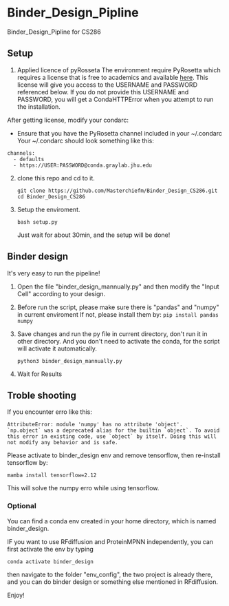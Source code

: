 # Binder_Design_Pipline
 Binder_Design_Pipline for CS286

## Setup
1. Applied licence of pyRosseta
    The environment require PyRosetta which requires a license that
   is free to academics and available [here](https://graylab.jhu.edu/pyrosetta/downloads/documentation/PyRosetta_Install_Tutorial.pdf).
   This license will give you access to the USERNAME and PASSWORD
   referenced below. If you do not provide this USERNAME and PASSWORD,
   you will get a CondaHTTPError when you attempt to run the installation.

After getting license, modify your condarc:
 - Ensure that you have the PyRosetta channel included in your ~/.condarc
Your ~/.condarc should look something like this:
```
channels:
  - defaults
  - https://USER:PASSWORD@conda.graylab.jhu.edu
```
    

2. clone this repo and cd to it.
   ```
   git clone https://github.com/Masterchiefm/Binder_Design_CS286.git
   cd Binder_Design_CS286
   ```
3. Setup the enviroment.
   ```
   bash setup.py
   ```
   Just wait for about 30min, and the setup will be done!

## Binder design
   It's very easy to run the pipeline!

   1) Open the file "binder_design_mannually.py" and then modify the
   "Input Cell" according to your design.

   2) Before run the script, please make sure there is "pandas" and "numpy" in current enviroment
    If not, please install them by:
    ```
    pip install pandas numpy
    ```

   4) Save changes and run the py file in current directory, don't run it in 
      other directory. And you don't need to activate the conda, for
      the script will activate it automatically.
      ```
      python3 binder_design_mannually.py
      ```

   5) Wait for Results
## Troble shooting
If you encounter erro like this:
```
AttributeError: module 'numpy' has no attribute 'object'.
`np.object` was a deprecated alias for the builtin `object`. To avoid this error in existing code, use `object` by itself. Doing this will not modify any behavior and is safe.
```
Please activate to binder_design env and remove tensorflow, then
re-install tensorflow by:
```
mamba install tensorflow=2.12
```
This will solve the numpy erro while using tensorflow.

### Optional
You can find a conda env created in your home directory, which is
named binder_design.

IF you want to use RFdiffusion and ProteinMPNN independently, you
can first activate the env by typing
```
conda activate binder_design
```
then navigate to the folder "env_config", the two project is already
there, and you can do binder design or something else mentioned in 
RFdiffusion.

Enjoy!